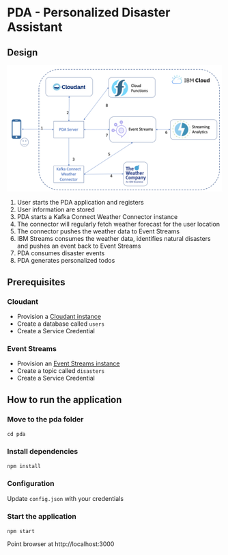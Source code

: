 # PDA - Personalized Disaster Assistant

## Design

![Design](design/design.png)

1. User starts the PDA application and registers
2. User information are stored
3. PDA starts a Kafka Connect Weather Connector instance
4. The connector will regularly fetch weather forecast for the user location
5. The connector pushes the weather data to Event Streams
6. IBM Streams consumes the weather data, identifies natural disasters and pushes an event back to Event Streams
7. PDA consumes disaster events
8. PDA generates personalized todos

## Prerequisites

### Cloudant

- Provision a [Cloudant instance](https://cloud.ibm.com/catalog/services/cloudant)
- Create a database called `users`
- Create a Service Credential

### Event Streams

- Provision an [Event Streams instance](https://cloud.ibm.com/catalog/services/event-streams)
- Create a topic called `disasters`
- Create a Service Credential

## How to run the application

### Move to the pda folder

```shell
cd pda
```

### Install dependencies

```shell
npm install
```

### Configuration

Update `config.json` with your credentials

### Start the application 
```shell
npm start
```

Point browser at http://localhost:3000
